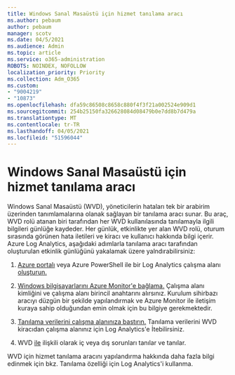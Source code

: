 ```yaml
---
title: Windows Sanal Masaüstü için hizmet tanılama aracı
ms.author: pebaum
author: pebaum
manager: scotv
ms.date: 04/5/2021
ms.audience: Admin
ms.topic: article
ms.service: o365-administration
ROBOTS: NOINDEX, NOFOLLOW
localization_priority: Priority
ms.collection: Adm_O365
ms.custom:
- "9004219"
- "10873"
ms.openlocfilehash: dfa59c86508c8658c880f4f3f21a002524e909d1
ms.sourcegitcommit: 254b25150fa326628084d08479b0e7dd8b7d479a
ms.translationtype: MT
ms.contentlocale: tr-TR
ms.lasthandoff: 04/05/2021
ms.locfileid: "51596044"
---
```

# <a name="service-diagnostics-tool-for-windows-virtual-desktop"></a>Windows Sanal Masaüstü için hizmet tanılama aracı

Windows Sanal Masaüstü (WVD), yöneticilerin hataları tek bir arabirim üzerinden tanımlamalarına olanak sağlayan bir tanılama aracı sunar. Bu araç, WVD rolü atanan biri tarafından her WVD kullanılasında tanılamayla ilgili bilgileri günlüğe kaydeder. Her günlük, etkinlikte yer alan WVD rolü, oturum sırasında görünen hata iletileri ve kiracı ve kullanıcı hakkında bilgi içerir. Azure Log Analytics, aşağıdaki adımlarla tanılama aracı tarafından oluşturulan etkinlik günlüğünü yakalamak üzere yalndırabilirsiniz:

1. [Azure portalı](https://go.microsoft.com/fwlink/?linkid=2129500) veya Azure PowerShell ile bir Log Analytics çalışma alanı [oluşturun.](https://go.microsoft.com/fwlink/?linkid=2129501)

1. [Windows bilgisayarlarını Azure Monitor'e bağlama.](https://go.microsoft.com/fwlink/?linkid=2129913) Çalışma alanı kimliğini ve çalışma alanı birincil anahtarını alırsınız. Kurulum sihirbazı aracıyı düzgün bir şekilde yapılandırmak ve Azure Monitor ile iletişim kuraya sahip olduğundan emin olmak için bu bilgiye gerekmektedir.

1. [Tanılama verilerini çalışma alanınıza bastırın.](https://go.microsoft.com/fwlink/?linkid=2128284) Tanılama verilerini WVD kiracıdan çalışma alanınız için Log Analytics'e İtebilirsiniz.

1. WVD [ile](https://docs.microsoft.com/azure/virtual-desktop/diagnostics-role-service#diagnose-issues-with-powershell) ilişkili olarak iç veya dış sorunları tanılar ve tanılar.

WVD için hizmet tanılama aracını yapılandırma hakkında daha fazla bilgi edinmek için bkz. Tanılama özelliği için Log Analytics'i kullanma.